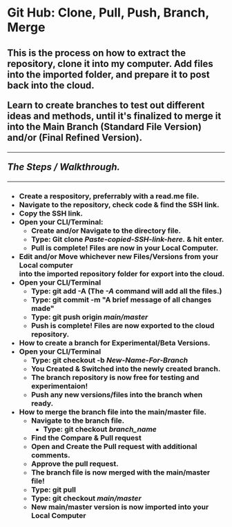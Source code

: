 <h1>Git Hub: Clone, Pull, Push, Branch, Merge </h1>
<h2>

<p>This is the process on how to extract the repository, clone it into my computer. Add files into the imported folder, and prepare it to post back into the cloud.</p>
Learn to create branches to test out different ideas and methods, until it's finalized to merge it into the Main Branch (Standard File Version) and/or (Final Refined Version).</p>

---

*The Steps / Walkthrough.*

---

<h3>

- Create a respository, preferrably with a read.me file.
- Navigate to the repository, check code & find the SSH link.
- Copy the SSH link.
- Open your CLI/Terminal:
    - Create and/or Navigate to the directory file.
    - Type: Git clone ***Paste-copied-SSH-link-here.*** & hit enter.
    - Pull is complete! Files are now in your **Local Computer**.
- Edit and/or Move whichever new Files/Versions from your **Local computer**<br> into the imported repository folder for export into the cloud.
- Open your CLI/Terminal
    - Type: git add -A **(The *-A* command will add all the files.)**
    - Type: git commit -m "A brief message of all changes made"
    - Type: git push origin ***main/master***
    - Push is complete! Files are now exported to the cloud repository.
- How to create a branch for Experimental/Beta Versions.
- Open your CLI/Terminal
    - Type: git checkout -b ***New-Name-For-Branch***
    - You Created & Switched into the newly created branch.
    - The branch repository is now free for testing and experimentaion!
    - Push any new versions/files into the branch when ready.
- How to merge the branch file into the main/master file.
    - Navigate to the branch file.
        - Type: git checkout ***branch_name***
    - Find the **Compare & Pull request**
    - Open and Create the Pull request with additional comments.
    - Approve the pull request.
    - The branch file is now merged with the main/master file!
    - Type: git pull
    - Type: git checkout ***main/master***
    - New main/master version is now imported into your **Local Computer**
